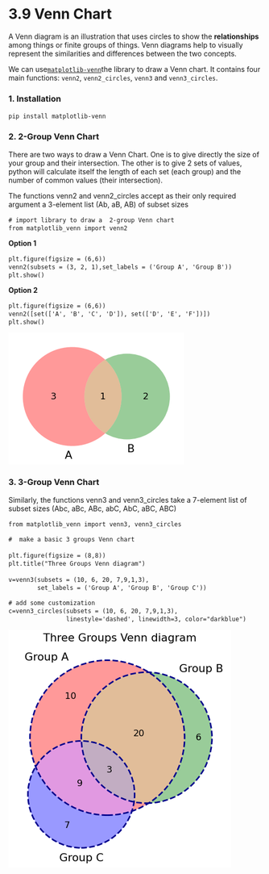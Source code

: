 # 3.9 Venn Chart

A Venn diagram is an illustration that uses circles to show the **relationships** among things or finite groups of things. Venn diagrams help to visually represent the similarities and differences between the two concepts.

We can use[`matplotlib-venn`](https://pypi.org/project/matplotlib-venn/)the library to draw a Venn chart. It contains four main functions: `venn2`, `venn2_circles`, `venn3` and `venn3_circles`.

### 1.  Installation

```text
pip install matplotlib-venn
```

### 2. 2-Group Venn Chart

There are two ways to draw a  Venn Chart. One is to give directly the size of your group and their intersection. The other is to give 2 sets of values, python will calculate itself the length of each set \(each group\) and the number of common values \(their intersection\). 

The functions venn2 and venn2\_circles accept as their only required argument a 3-element list \(Ab, aB, AB\) of subset sizes

```text
# import library to draw a  2-group Venn chart
from matplotlib_venn import venn2
```

**Option 1**

```text
plt.figure(figsize = (6,6))
venn2(subsets = (3, 2, 1),set_labels = ('Group A', 'Group B'))
plt.show()
```

**Option 2**

```text
plt.figure(figsize = (6,6))
venn2([set(['A', 'B', 'C', 'D']), set(['D', 'E', 'F'])])
plt.show()
```

![](../.gitbook/assets/2-group-venn.png)

### 3. 3-Group  Venn Chart

Similarly, the functions venn3 and venn3\_circles take a 7-element list of subset sizes \(Abc, aBc, ABc, abC, AbC, aBC, ABC\)

```text
from matplotlib_venn import venn3, venn3_circles
```

```text
#  make a basic 3 groups Venn chart

plt.figure(figsize = (8,8))
plt.title("Three Groups Venn diagram")

v=venn3(subsets = (10, 6, 20, 7,9,1,3), 
        set_labels = ('Group A', 'Group B', 'Group C'))
```

```text
# add some customization
c=venn3_circles(subsets = (10, 6, 20, 7,9,1,3), 
                linestyle='dashed', linewidth=3, color="darkblue")
```

![](../.gitbook/assets/3-groups-venn.png)

